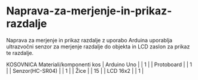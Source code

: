 # Naprava-za-merjenje-in-prikaz-razdalje
Naprava za merjenje in prikaz razdalje z uporabo Arduina uporablja ultrazvočni senzor za merjenje razdalje do objekta in LCD zaslon za prikaz te razdalje.

KOSOVNICA
Materiali/komponenti       kos
| Arduino Uno |           | 1 |
| Protoboard |            | 1 |
| Senzor(HC-SR04) |       | 1 |
| Žice |                  | 15 |
| LCD 16x2 |              | 1 |

